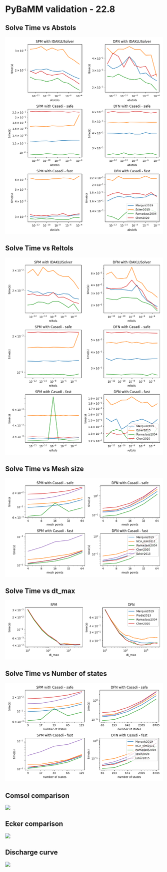 # PyBaMM validation - 22.8

## Solve Time vs Abstols
<img src='./benchmarks/benchmark_images/time_vs_abstols_22.8.png'>

## Solve Time vs Reltols
<img src='./benchmarks/benchmark_images/time_vs_reltols_22.8.png'>

## Solve Time vs Mesh size
<img src='./benchmarks/benchmark_images/time_vs_mesh_size_22.8.png'>

## Solve Time vs dt_max
<img src='./benchmarks/benchmark_images/time_vs_dt_max_22.8.png'>

## Solve Time vs Number of states
<img src='./benchmarks/benchmark_images/time_vs_no_of_states_22.8.png'>

## Comsol comparison
<img src='./benchmarks/benchmark_images/comsol_comparison_22.8.png'>

## Ecker comparison
<img src='./benchmarks/benchmark_images/ecker_comparison_22.8.png'>

## Discharge curve
<img src='./benchmarks/benchmark_images/discharge_curve_22.8.png'>